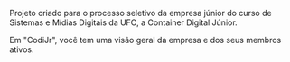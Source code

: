 Projeto criado para o processo seletivo da empresa júnior do curso de Sistemas e Mídias Digitais da UFC, a Container Digital Júnior.

Em "CodiJr", você tem uma visão geral da empresa e dos seus membros ativos.
